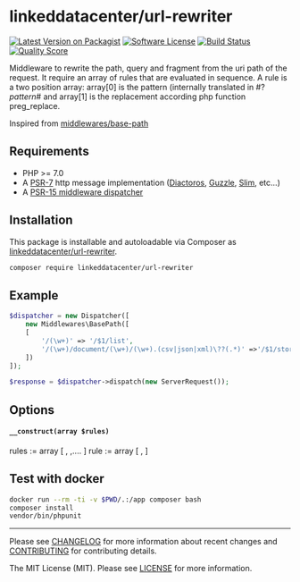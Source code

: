 # linkeddatacenter/url-rewriter

[![Latest Version on Packagist][ico-version]][link-packagist]
[![Software License][ico-license]](LICENSE)
[![Build Status][ico-travis]][link-travis]
[![Quality Score][ico-scrutinizer]][link-scrutinizer]

Middleware to rewrite the path, query and fragment from the uri path of the request.
It require an array of rules that are evaluated in sequence.
A rule is a two position array: array[0] is the pattern (internally translated in #?$pattern$# and
array[1] is the replacement according php function preg_replace.

Inspired from [middlewares/base-path](https://github.com/middlewares/base-path)

## Requirements

* PHP >= 7.0
* A [PSR-7](https://packagist.org/providers/psr/http-message-implementation) http message implementation ([Diactoros](https://github.com/zendframework/zend-diactoros), [Guzzle](https://github.com/guzzle/psr7), [Slim](https://github.com/slimphp/Slim), etc...)
* A [PSR-15 middleware dispatcher](https://github.com/middlewares/awesome-psr15-middlewares#dispatcher)

## Installation

This package is installable and autoloadable via Composer as [linkeddatacenter/url-rewriter](https://packagist.org/packages/linkeddatacenter/url-rewriter).

```sh
composer require linkeddatacenter/url-rewriter
```

## Example

```php
$dispatcher = new Dispatcher([
	new Middlewares\BasePath([
	[
	    '/(\w+)' => '/$1/list',
	    '/(\w+)/document/(\w+)/(\w+).(csv|json|xml)\??(.*)' =>'/$1/store?uri=urn:store:$2:$3&format=$4&$5',  
	])
]);

$response = $dispatcher->dispatch(new ServerRequest());
```

## Options

#### `__construct(array $rules)`

rules := array [ <rule>, <rule>,.... ]
rule := array [ <pattern>, <replace> ]

## Test with docker

```bash
docker run --rm -ti -v $PWD/.:/app composer bash
composer install
vendor/bin/phpunit
```

---

Please see [CHANGELOG](CHANGELOG.md) for more information about recent changes and [CONTRIBUTING](CONTRIBUTING.md) for contributing details.

The MIT License (MIT). Please see [LICENSE](LICENSE) for more information.

[ico-version]: https://img.shields.io/packagist/v/linkeddatacenter/url-rewriter.svg?style=flat-square
[ico-license]: https://img.shields.io/badge/license-MIT-brightgreen.svg?style=flat-square
[ico-travis]: https://img.shields.io/travis/linkeddatacenter/url-rewriter/master.svg?style=flat-square
[ico-scrutinizer]: https://img.shields.io/scrutinizer/g/linkeddatacenter/url-rewriter.svg?style=flat-square
[ico-downloads]: https://img.shields.io/packagist/dt/linkeddatacenter/url-rewriter.svg?style=flat-square

[link-packagist]: https://packagist.org/packages/linkeddatacenter/url-rewriter
[link-travis]: https://travis-ci.org/linkeddatacenter/url-rewriter
[link-scrutinizer]: https://scrutinizer-ci.com/g/linkeddatacenter/url-rewriter
